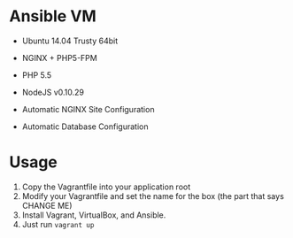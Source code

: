 Ansible VM
==========

- Ubuntu 14.04 Trusty 64bit
- NGINX + PHP5-FPM
- PHP 5.5
- NodeJS v0.10.29

- Automatic NGINX Site Configuration
- Automatic Database Configuration

# Usage

1. Copy the Vagrantfile into your application root
2. Modify your Vagrantfile and set the name for the box (the part that says CHANGE ME)
3. Install Vagrant, VirtualBox, and Ansible.
4. Just run `vagrant up`
